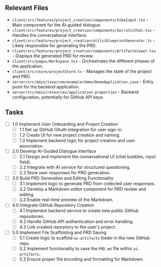 ## Relevant Files

- `client/src/features/project_creation/components/VibeInput.tsx` - Main component for the AI-guided dialogue.
- `client/src/features/project_creation/components/SocraticChat.tsx` - Handles the conversational interface.
- `client/src/features/project_creation/utils/blueprintGenerator.ts` - Likely responsible for generating the PRD.
- `client/src/features/project_creation/components/ArtifactViewer.tsx` - Displays the generated PRD for review.
- `client/src/pages/Workspace.tsx` - Orchestrates the different phases of the application.
- `client/src/store/projectStore.ts` - Manages the state of the project and PRD.
- `server/src/main/java/com/example/demo/DemoApplication.java` - Entry point for the backend application.
- `server/src/main/resources/application.properties` - Backend configuration, potentially for GitHub API keys.

## Tasks

- [ ] 1.0 Implement User Onboarding and Project Creation
  - [ ] 1.1 Set up GitHub OAuth integration for user sign-in.
  - [ ] 1.2 Create UI for new project creation and naming.
  - [ ] 1.3 Implement backend logic for project creation and user association.
- [ ] 2.0 Develop AI-Guided Dialogue Interface
  - [ ] 2.1 Design and implement the conversational UI (chat bubbles, input field).
  - [ ] 2.2 Integrate with AI service for structured questioning.
  - [ ] 2.3 Store user responses for PRD generation.
- [ ] 3.0 Build PRD Generation and Editing Functionality
  - [ ] 3.1 Implement logic to generate PRD from collected user responses.
  - [ ] 3.2 Develop a Markdown editor component for PRD review and editing.
  - [ ] 3.3 Enable real-time preview of the Markdown.
- [ ] 4.0 Integrate GitHub Repository Creation
  - [ ] 4.1 Implement backend service to create new public GitHub repositories.
  - [ ] 4.2 Handle GitHub API authentication and error handling.
  - [ ] 4.3 Link created repository to the user's project.
- [ ] 5.0 Implement File Scaffolding and PRD Saving
  - [ ] 5.1 Create logic to scaffold `ai-artifacts` folder in the new GitHub repo.
  - [ ] 5.2 Implement functionality to save the `PRD.md` file within `ai-artifacts`.
  - [ ] 5.3 Ensure proper file encoding and formatting for Markdown.
